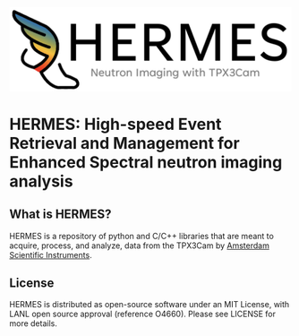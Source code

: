 ![HERMES](images/HERMES.jpg)
# HERMES: High-speed Event Retrieval and Management for Enhanced Spectral neutron imaging analysis #

## What is HERMES? ##
HERMES is a repository of python and C/C++ libraries that are meant to acquire, process, and analyze, data from the TPX3Cam by [Amsterdam Scientific Instruments](https://www.amscins.com/buy-here/tpx3cam/ "ASI TPX3Cam").

## License ## 
HERMES is distributed as open-source software under an MIT License, with LANL open source approval (reference O4660). Please see LICENSE for more details. 